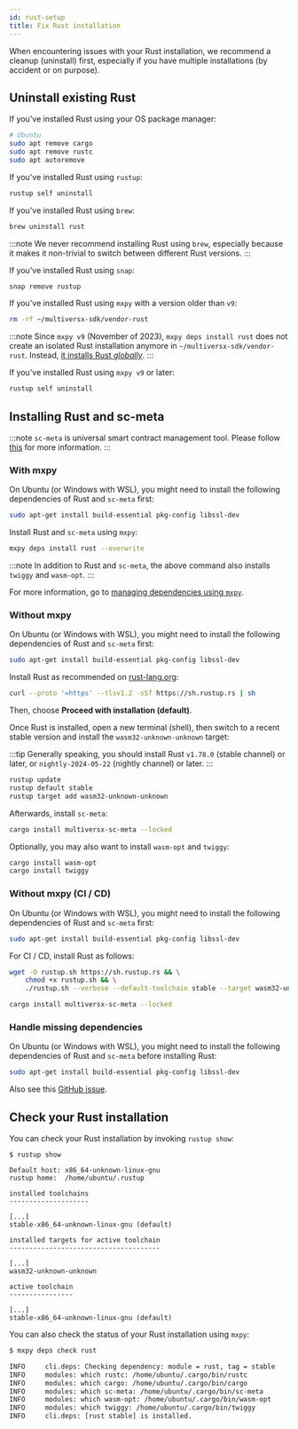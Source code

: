 ```yaml
---
id: rust-setup
title: Fix Rust installation
---
```


[comment]: # (mx-abstract)

When encountering issues with your Rust installation, we recommend a cleanup (uninstall) first, especially if you have multiple installations (by accident or on purpose).

[comment]: # (mx-context-auto)

## Uninstall existing Rust

If you've installed Rust using your OS package manager:

```bash
# Ubuntu
sudo apt remove cargo
sudo apt remove rustc
sudo apt autoremove
```

If you've installed Rust using `rustup`:

```bash
rustup self uninstall
```

If you've installed Rust using `brew`:

```bash
brew uninstall rust
```

:::note
We never recommend installing Rust using `brew`, especially because it makes it non-trivial to switch between different Rust versions.
:::

If you've installed Rust using `snap`:
    
```bash
snap remove rustup
```

If you've installed Rust using `mxpy` with a version older than `v9`:

```bash
rm -rf ~/multiversx-sdk/vendor-rust
```

:::note
Since `mxpy v9` (November of 2023), `mxpy deps install rust` does not create an isolated Rust installation anymore in `~/multiversx-sdk/vendor-rust`. Instead, [it installs Rust _globally_](https://www.rust-lang.org/tools/install).
:::

If you've installed Rust using `mxpy v9` or later:

```bash
rustup self uninstall
```

[comment]: # (mx-context-auto)

## Installing Rust and sc-meta

:::note
`sc-meta` is universal smart contract management tool. Please follow [this](/developers/meta/sc-meta) for more information.
:::

[comment]: # (mx-context-auto)

### With mxpy

On Ubuntu (or Windows with WSL), you might need to install the following dependencies of Rust and `sc-meta` first:
    
```bash
sudo apt-get install build-essential pkg-config libssl-dev
```

Install Rust and `sc-meta` using `mxpy`:

```bash
mxpy deps install rust --overwrite
```

:::note
In addition to Rust and `sc-meta`, the above command also installs `twiggy` and `wasm-opt`.
:::

For more information, go to [managing dependencies using `mxpy`](/sdk-and-tools/sdk-py/mxpy-cli/#managing-dependencies).

[comment]: # (mx-context-auto)

### Without mxpy

On Ubuntu (or Windows with WSL), you might need to install the following dependencies of Rust and `sc-meta` first:
    
```bash
sudo apt-get install build-essential pkg-config libssl-dev
```

Install Rust as recommended on [rust-lang.org](https://www.rust-lang.org/tools/install):

```bash
curl --proto '=https' --tlsv1.2 -sSf https://sh.rustup.rs | sh
```

Then, choose **Proceed with installation (default)**. 

Once Rust is installed, open a new terminal (shell), then switch to a recent stable version and install the `wasm32-unknown-unknown` target:

:::tip
Generally speaking, you should install Rust `v1.78.0` (stable channel) or later, or `nightly-2024-05-22` (nightly channel) or later.
:::

```bash
rustup update
rustup default stable
rustup target add wasm32-unknown-unknown
```

Afterwards, install `sc-meta`:

```bash
cargo install multiversx-sc-meta --locked
```

Optionally, you may also want to install `wasm-opt` and `twiggy`:

```bash
cargo install wasm-opt
cargo install twiggy
```

[comment]: # (mx-context-auto)

### Without mxpy (CI / CD)

On Ubuntu (or Windows with WSL), you might need to install the following dependencies of Rust and `sc-meta` first:
    
```bash
sudo apt-get install build-essential pkg-config libssl-dev
```

For CI / CD, install Rust as follows:

```bash
wget -O rustup.sh https://sh.rustup.rs && \
    chmod +x rustup.sh && \
    ./rustup.sh --verbose --default-toolchain stable --target wasm32-unknown-unknown -y

cargo install multiversx-sc-meta --locked
```

[comment]: # (mx-context-auto)

### Handle missing dependencies

On Ubuntu (or Windows with WSL), you might need to install the following dependencies of Rust and `sc-meta` before installing Rust:
    
```bash
sudo apt-get install build-essential pkg-config libssl-dev
```

Also see this [GitHub issue](https://github.com/multiversx/mx-sdk-py-cli/issues/338).

[comment]: # (mx-context-auto)

## Check your Rust installation

You can check your Rust installation by invoking `rustup show`:

```
$ rustup show

Default host: x86_64-unknown-linux-gnu
rustup home:  /home/ubuntu/.rustup

installed toolchains
--------------------

[...]
stable-x86_64-unknown-linux-gnu (default)

installed targets for active toolchain
--------------------------------------

[...]
wasm32-unknown-unknown

active toolchain
----------------

[...]
stable-x86_64-unknown-linux-gnu (default)
```

You can also check the status of your Rust installation using `mxpy`:

```bash
$ mxpy deps check rust

INFO     cli.deps: Checking dependency: module = rust, tag = stable
INFO     modules: which rustc: /home/ubuntu/.cargo/bin/rustc
INFO     modules: which cargo: /home/ubuntu/.cargo/bin/cargo
INFO     modules: which sc-meta: /home/ubuntu/.cargo/bin/sc-meta  
INFO     modules: which wasm-opt: /home/ubuntu/.cargo/bin/wasm-opt
INFO     modules: which twiggy: /home/ubuntu/.cargo/bin/twiggy
INFO     cli.deps: [rust stable] is installed.
```
